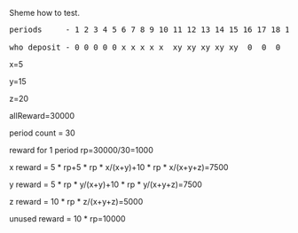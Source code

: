 Sheme how to test.
<pre>
periods     - 1 2 3 4 5 6 7 8 9 10 11 12 13 14 15 16 17 18 19 20 21 22 23 24 25 26 27 28 29 30

who deposit - 0 0 0 0 0 x x x x x  xy xy xy xy xy  0  0  0  0  0 xyz..
</pre>

x=5

y=15

z=20

allReward=30000

period count = 30

reward for 1 period rp=30000/30=1000

x reward = 5 * rp+5 * rp * x/(x+y)+10 * rp * x/(x+y+z)=7500

y reward = 5 * rp * y/(x+y)+10 * rp * y/(x+y+z)=7500

z reward = 10 * rp * z/(x+y+z)=5000

unused reward = 10 * rp=10000
